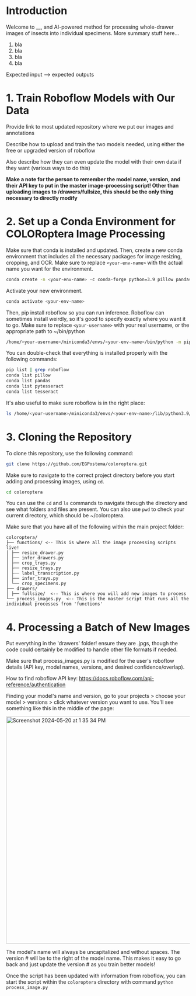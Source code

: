 # Introduction 

Welcome to __, and AI-powered method for processing whole-drawer images of insects into individual specimens. More summary stuff here...

1. bla
2. bla
3. bla
4. bla

Expected input --> expected outputs

# 1. Train Roboflow Models with Our Data

Provide link to most updated repository where we put our images and annotations

Describe how to upload and train the two models needed, using either the free or upgraded version of roboflow

Also describe how they can even update the model with their own data if they want (various ways to do this)

**Make a note for the person to remember the model name, version, and their API key to put in the master image-processing script! Other than uploading images to /drawers/fullsize, this should be the only thing necessary to directly modify**

# 2. Set up a Conda Environment for COLORoptera Image Processing

Make sure that conda is installed and updated. Then, create a new conda environment that includes all the necessary packages for image resizing, cropping, and OCR. Make sure to replace ```<your-env-name>``` with the actual name you want for the environment.

```sh 
conda create -n <your-env-name> -c conda-forge python=3.9 pillow pandas pytesseract tesseract pip
```

Activate your new environment.

```sh 
conda activate <your-env-name>
```

Then, pip install roboflow so you can run inference. Roboflow can sometimes install weirdly, so it's good to specify exactly where you want it to go. Make sure to replace ```<your-username>``` with your real username, or the appropriate path to ~/bin/python

```sh
/home/<your-username>/miniconda3/envs/<your-env-name>/bin/python -m pip install roboflow
```

You can double-check that everything is installed properly with the following commands:

```sh
pip list | grep roboflow
conda list pillow
conda list pandas
conda list pytesseract
conda list tesseract
```

It's also useful to make sure roboflow is in the right place:
```sh
ls /home/<your-username>/miniconda3/envs/<your-env-name>/lib/python3.9/site-packages/roboflow
```


# 3. Cloning the Repository

To clone this repository, use the following command:

```sh 
git clone https://github.com/EGPostema/coloroptera.git
```

Make sure to navigate to the correct project directory before you start adding and processing images, using ```cd```.

```sh 
cd coloroptera
```

You can use the ```cd``` and ```ls``` commands to navigate through the directory and see what folders and files are present. You can also use ```pwd``` to check your current directory, which should be ~/coloroptera. 

Make sure that you have all of the following within the main project folder:

```
coloroptera/
├── functions/ <-- This is where all the image processing scripts live!
│ ├── resize_drawer.py 
│ ├── infer_drawers.py
│ ├── crop_trays.py
│ ├── resize_trays.py
│ ├── label_transcription.py
│ ├── infer_trays.py
│ └── crop_specimens.py
├── drawers/
│ ├── fullsize/  <-- This is where you will add new images to process
└── process_images.py  <-- This is the master script that runs all the individual processes from 'functions'
```

# 4. Processing a Batch of New Images

Put everything in the 'drawers' folder! ensure they are .jpgs, though the code could certainly be modified to handle other file formats if needed.

Make sure that process_images.py is modified for the user's roboflow details (API key, model names, versions, and desired confidence/overlap).

How to find roboflow API key: https://docs.roboflow.com/api-reference/authentication

Finding your model's name and version, go to your projects > choose your model > versions > click whatever version you want to use. You'll see something like this in the middle of the page:

<img width="622" alt="Screenshot 2024-05-20 at 1 35 34 PM" src="https://github.com/EGPostema/coloroptera/assets/142446286/0147fdd6-699d-49e1-8fc8-6a30fed14ef3">

The model's name will always be uncapitalized and without spaces. The version # will be to the right of the model name. This makes it easy to go back and just update the version # as you train better models!

Once the script has been updated with information from roboflow, you can start the script within the ```coloroptera``` directory with command ```python process_image.py```



